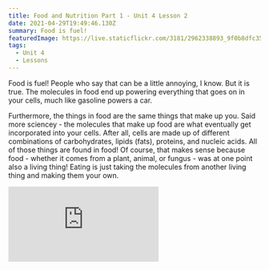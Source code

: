 ```yaml
---
title: Food and Nutrition Part 1 - Unit 4 Lesson 2
date: 2021-04-29T19:49:46.130Z
summary: Food is fuel!
featuredImage: https://live.staticflickr.com/3181/2962338893_9f0b8dfc35_m.jpg
tags:
  - Unit 4
  - Lessons
---
```

Food is fuel! People who say that can be a little annoying, I know. But it is true. The molecules in food end up powering everything that goes on in your cells, much like gasoline powers a car.

Furthermore, the things in food are the same things that make up you. Said more sciencey - the molecules that make up food are what eventually get incorporated into your cells. After all, cells are made up of different combinations of carbohydrates, lipids (fats), proteins, and nucleic acids. All of those things are found in food! Of course, that makes sense because food - whether it comes from a plant, animal, or fungus - was at one point also a living thing! Eating is just taking the molecules from another living thing and making them your own.

<div class="youtube-container"><iframe class="responsive-iframe" src="https://www.youtube.com/embed/YO244P1e9QM" frameborder="0" allow="accelerometer; autoplay; clipboard-write; encrypted-media; gyroscope; picture-in-picture" allowfullscreen></iframe></div>